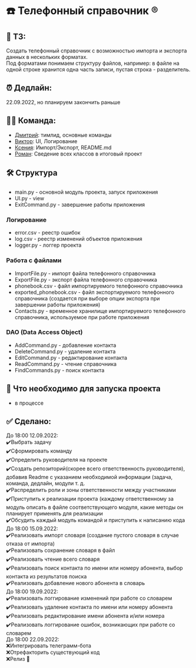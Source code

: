 # :phone: Телефонный справочник :registered:
## :bookmark_tabs: ТЗ:
Создать телефонный справочник с возможностью импорта и экспорта данных в нескольких форматах.  
Под форматами понимаем структуру файлов, например: в файле на одной строке хранится одна часть записи, пустая строка - разделитель.
## :alarm_clock: Дедлайн: 
22.09.2022, но планируем закончить раньше
## :man_technologist: Команда: 
- [Дмитрий](https://github.com/Argizol):  тимлид, основные команды
- [Виктор](https://github.com/TheLi4e):  UI, Логирование
- [Ксения](https://github.com/letusbeus):  Импорт/Экспорт, README.md
- [Роман](https://github.com/AndarkRA):  Сведение всех классов в итоговый проект
## :hammer_and_wrench: Структура  
### 
- main.py - основной модуль проекта, запуск приложения  
- UI.py - view  
- ExitCommand.py - завершение работы приложения  
### Логирование
- error.csv - реестр ошибок  
- log.csv - реестр изменений объектов приложения  
- logger.py - логгер проекта  
### Работа с файлами
- ImportFile.py - импорт файла телефонного справочника    
- ExportFile.py - экспорт файла телефонного справочника    
- phonebook.csv - файл импортируемого телефонного справочника  
- exported_phonebook.csv - файл экспортируемого телефонного справочника (создается при выборе опции экспорта при завершении работы приложения)  
- Contacts.py - временное хранилище импортируемого телефонного справочника, используемое при работе приложения  
### DAO (Data Access Object)  
- AddCommand.py - добавление контакта  
- DeleteCommand.py - удаление контакта  
- EditCommand.py - редактирование контакта  
- ReadCommand.py - чтение справочника  
- FindCommands.py - поиск контакта   
## :floppy_disk: Что необходимо для запуска проекта
- в процессе
## :white_check_mark: Сделано:
До 18:00 12.09.2022:  
:heavy_check_mark:Выбрать задачу  
:heavy_check_mark:Сформировать команду  
:heavy_check_mark:Определить руководителя на проекте  
:heavy_check_mark:Создать репозиторий(скорее всего ответственность руководителя), добавив Readme с указанием необходимой информации (задача, команда, дедлайн, модули т. д.  
:heavy_check_mark:Распределить роли и зоны ответственности между участниками  
:heavy_check_mark:Приступить к реализации проекта (каждому ответственному за модуль описать в файле соответствующего модуля, какие методы он планирует применять для реализации  
:heavy_check_mark:Обсудить каждый модуль командой и приступить к написанию кода  
До 18:00 15.09.2022:  
:heavy_check_mark:Реализовать импорт словаря (создание пустого словаря в случае отказа от импорта)  
:heavy_check_mark:Реализовать сохранение словаря в файл  
:heavy_check_mark:Реализовать чтение всего словаря  
:heavy_check_mark:Реализовать поиск контакта по имени или номеру абонента, выбор контакта из результатов поиска  
:heavy_check_mark:Реализовать добавление нового абонента в словарь  
До 18:00 19.09.2022:  
:heavy_check_mark:Реализовать логгирование изменений при работе со словарем  
:heavy_check_mark:Реализовать удаление контакта по имени или номеру абонента  
:heavy_check_mark:Реализовать редактирование имени абонента и/или номера  
:heavy_check_mark:Реализовать логгирование ошибок, возникающих при работе со словарем  
До 18:00 22.09.2022:  
:x:Интегрировать телеграмм-бота  
:x:Отрефакторить существующий код  
:x:Релиз :tada:

